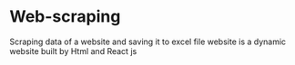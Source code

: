 # Web-scraping
Scraping data of a website and saving it to excel file
website is a dynamic website built by Html and React js
